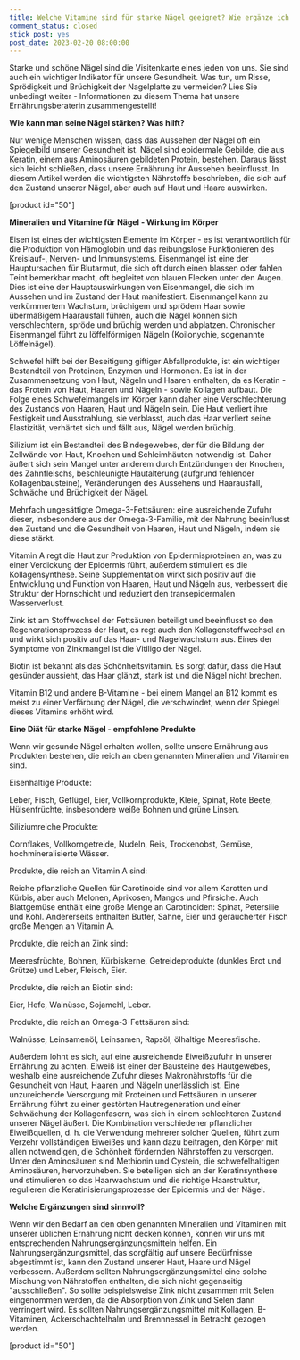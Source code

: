 ```yaml
---
title: Welche Vitamine sind für starke Nägel geeignet? Wie ergänze ich richtig?
comment_status: closed
stick_post: yes
post_date: 2023-02-20 08:00:00
---
```


<!-- wp:paragraph -->
<p>Starke und schöne Nägel sind die Visitenkarte eines jeden von uns. Sie&nbsp;sind auch ein wichtiger Indikator für unsere Gesundheit. Was tun, um Risse, Sprödigkeit und Brüchigkeit der Nagelplatte zu vermeiden? Lies Sie unbedingt weiter - Informationen zu diesem Thema hat unsere Ernährungsberaterin zusammengestellt!</p>
<!-- /wp:paragraph -->

<!-- wp:paragraph -->
<p><strong>Wie kann man seine Nägel stärken? Was hilft?</strong></p>
<!-- /wp:paragraph -->

<!-- wp:paragraph -->
<p>Nur wenige Menschen wissen, dass das Aussehen der Nägel oft ein Spiegelbild unserer Gesundheit ist. Nägel sind epidermale Gebilde, die aus Keratin, einem aus Aminosäuren gebildeten Protein, bestehen. Daraus lässt sich leicht schließen, dass unsere Ernährung ihr Aussehen beeinflusst. In diesem Artikel werden die wichtigsten Nährstoffe beschrieben, die sich auf den Zustand unserer Nägel, aber auch auf Haut und Haare auswirken.</p>
<!-- /wp:paragraph -->

<!-- wp:shortcode -->
[product id="50"]
<!-- /wp:shortcode -->

<!-- wp:paragraph -->
<p><strong>Mineralien und Vitamine für Nägel - Wirkung im Körper</strong></p>
<!-- /wp:paragraph -->

<!-- wp:paragraph -->
<p>Eisen ist eines der wichtigsten Elemente im Körper - es ist verantwortlich für die Produktion von Hämoglobin und das reibungslose Funktionieren des Kreislauf-, Nerven- und Immunsystems. Eisenmangel ist eine der Hauptursachen für Blutarmut, die sich oft durch einen blassen oder fahlen Teint bemerkbar macht, oft begleitet von blauen Flecken unter den Augen. Dies ist eine der Hauptauswirkungen von Eisenmangel, die sich im Aussehen und im Zustand der Haut manifestiert. Eisenmangel kann zu verkümmertem Wachstum, brüchigem und sprödem Haar sowie übermäßigem Haarausfall führen, auch die Nägel können sich verschlechtern, spröde und brüchig werden und abplatzen. Chronischer Eisenmangel führt zu löffelförmigen Nägeln (Koilonychie, sogenannte Löffelnägel).</p>
<!-- /wp:paragraph -->

<!-- wp:paragraph -->
<p>Schwefel hilft bei der Beseitigung giftiger Abfallprodukte, ist ein wichtiger Bestandteil von Proteinen, Enzymen und Hormonen. Es ist in der Zusammensetzung von Haut, Nägeln und Haaren enthalten, da es Keratin - das Protein von Haut, Haaren und Nägeln - sowie Kollagen aufbaut. Die Folge eines Schwefelmangels im Körper kann daher eine Verschlechterung des Zustands von Haaren, Haut und Nägeln sein. Die Haut verliert ihre Festigkeit und Ausstrahlung, sie verblasst, auch das Haar verliert seine Elastizität, verhärtet sich und fällt aus, Nägel werden brüchig.</p>
<!-- /wp:paragraph -->

<!-- wp:paragraph -->
<p>Silizium ist ein Bestandteil des Bindegewebes, der für die Bildung der Zellwände von Haut, Knochen und Schleimhäuten notwendig ist. Daher äußert sich sein Mangel unter anderem durch Entzündungen der Knochen, des Zahnfleischs, beschleunigte Hautalterung (aufgrund fehlender Kollagenbausteine), Veränderungen des Aussehens und Haarausfall, Schwäche und Brüchigkeit der Nägel.</p>
<!-- /wp:paragraph -->

<!-- wp:paragraph -->
<p>Mehrfach ungesättigte Omega-3-Fettsäuren: eine ausreichende Zufuhr dieser, insbesondere aus der Omega-3-Familie, mit der Nahrung beeinflusst den Zustand und die Gesundheit von Haaren, Haut und Nägeln, indem sie diese stärkt.</p>
<!-- /wp:paragraph -->

<!-- wp:paragraph -->
<p>Vitamin A regt die Haut zur Produktion von Epidermisproteinen an, was zu einer Verdickung der Epidermis führt, außerdem stimuliert es die Kollagensynthese. Seine Supplementation wirkt sich positiv auf die Entwicklung und Funktion von Haaren, Haut und Nägeln aus, verbessert die Struktur der Hornschicht und reduziert den transepidermalen Wasserverlust.</p>
<!-- /wp:paragraph -->

<!-- wp:paragraph -->
<p>Zink ist am Stoffwechsel der Fettsäuren beteiligt und beeinflusst so den Regenerationsprozess der Haut, es regt auch den Kollagenstoffwechsel an und wirkt sich positiv auf das Haar- und Nagelwachstum aus. Eines der Symptome von Zinkmangel ist die Vitiligo der Nägel.</p>
<!-- /wp:paragraph -->

<!-- wp:paragraph -->
<p>Biotin ist bekannt als das Schönheitsvitamin. Es sorgt dafür, dass die Haut gesünder aussieht, das Haar glänzt, stark ist und die Nägel nicht brechen.</p>
<!-- /wp:paragraph -->

<!-- wp:paragraph -->
<p>Vitamin B12 und andere B-Vitamine - bei einem Mangel an B12 kommt es meist zu einer Verfärbung der Nägel, die verschwindet, wenn der Spiegel dieses Vitamins erhöht wird.</p>
<!-- /wp:paragraph -->

<!-- wp:paragraph -->
<p><strong>Eine Diät für starke Nägel - empfohlene Produkte</strong></p>
<!-- /wp:paragraph -->

<!-- wp:paragraph -->
<p>Wenn wir gesunde Nägel erhalten wollen, sollte unsere Ernährung aus Produkten bestehen, die reich an oben genannten Mineralien und Vitaminen sind.</p>
<!-- /wp:paragraph -->

<!-- wp:paragraph -->
<p>Eisenhaltige Produkte:</p>
<!-- /wp:paragraph -->

<!-- wp:paragraph -->
<p>Leber, Fisch, Geflügel, Eier, Vollkornprodukte, Kleie, Spinat, Rote Beete, Hülsenfrüchte, insbesondere weiße Bohnen und grüne Linsen.</p>
<!-- /wp:paragraph -->

<!-- wp:paragraph -->
<p>Siliziumreiche Produkte:</p>
<!-- /wp:paragraph -->

<!-- wp:paragraph -->
<p>Cornflakes, Vollkorngetreide, Nudeln, Reis, Trockenobst, Gemüse, hochmineralisierte Wässer.</p>
<!-- /wp:paragraph -->

<!-- wp:paragraph -->
<p>Produkte, die reich an Vitamin A sind:</p>
<!-- /wp:paragraph -->

<!-- wp:paragraph -->
<p>Reiche pflanzliche Quellen für Carotinoide sind vor allem Karotten und Kürbis, aber auch Melonen, Aprikosen, Mangos und Pfirsiche. Auch Blattgemüse enthält eine große Menge an Carotinoiden: Spinat, Petersilie und Kohl. Andererseits enthalten Butter, Sahne, Eier und geräucherter Fisch große Mengen an Vitamin A.</p>
<!-- /wp:paragraph -->

<!-- wp:paragraph -->
<p>Produkte, die reich an Zink sind:</p>
<!-- /wp:paragraph -->

<!-- wp:paragraph -->
<p>Meeresfrüchte, Bohnen, Kürbiskerne, Getreideprodukte (dunkles Brot und Grütze) und Leber, Fleisch, Eier.</p>
<!-- /wp:paragraph -->

<!-- wp:paragraph -->
<p>Produkte, die reich an Biotin sind:</p>
<!-- /wp:paragraph -->

<!-- wp:paragraph -->
<p>Eier, Hefe, Walnüsse, Sojamehl, Leber.</p>
<!-- /wp:paragraph -->

<!-- wp:paragraph -->
<p>Produkte, die reich an Omega-3-Fettsäuren sind:</p>
<!-- /wp:paragraph -->

<!-- wp:paragraph -->
<p>Walnüsse, Leinsamenöl, Leinsamen, Rapsöl, ölhaltige Meeresfische.</p>
<!-- /wp:paragraph -->

<!-- wp:paragraph -->
<p>Außerdem lohnt es sich, auf eine ausreichende Eiweißzufuhr in unserer Ernährung zu achten. Eiweiß ist einer der Bausteine des Hautgewebes, weshalb eine ausreichende Zufuhr dieses Makronährstoffs für die Gesundheit von Haut, Haaren und Nägeln unerlässlich ist. Eine unzureichende Versorgung mit Proteinen und Fettsäuren in unserer Ernährung führt zu einer gestörten Hautregeneration und einer Schwächung der Kollagenfasern, was sich in einem schlechteren Zustand unserer Nägel äußert. Die Kombination verschiedener pflanzlicher Eiweißquellen, d. h. die Verwendung mehrerer solcher Quellen, führt zum Verzehr vollständigen Eiweißes und kann dazu beitragen, den Körper mit allen notwendigen, die Schönheit fördernden Nährstoffen zu versorgen. Unter den Aminosäuren sind Methionin und Cystein, die schwefelhaltigen Aminosäuren, hervorzuheben. Sie beteiligen sich an der Keratinsynthese und stimulieren so das Haarwachstum und die richtige Haarstruktur, regulieren die Keratinisierungsprozesse der Epidermis und der Nägel.</p>
<!-- /wp:paragraph -->

<!-- wp:paragraph -->
<p><strong>Welche Ergänzungen sind sinnvoll?</strong></p>
<!-- /wp:paragraph -->

<!-- wp:paragraph -->
<p>Wenn wir den Bedarf an den oben genannten Mineralien und Vitaminen mit unserer üblichen Ernährung nicht decken können, können wir uns mit entsprechenden Nahrungsergänzungsmitteln helfen. Ein Nahrungsergänzungsmittel, das sorgfältig auf unsere Bedürfnisse abgestimmt ist, kann den Zustand unserer Haut, Haare und Nägel verbessern. Außerdem sollten Nahrungsergänzungsmittel eine solche Mischung von Nährstoffen enthalten, die sich nicht gegenseitig "ausschließen". So sollte beispielsweise Zink nicht zusammen mit Selen eingenommen werden, da die Absorption von Zink und Selen dann verringert wird. Es sollten Nahrungsergänzungsmittel mit Kollagen, B-Vitaminen, Ackerschachtelhalm und Brennnessel in Betracht gezogen werden.</p>
<!-- /wp:paragraph -->

<!-- wp:shortcode -->
[product id="50"]
<!-- /wp:shortcode -->